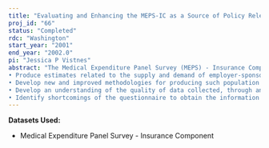 ```yaml
---
title: "Evaluating and Enhancing the MEPS-IC as a Source of Policy Relevant Estimates"
proj_id: "66"
status: "Completed"
rdc: "Washington"
start_year: "2001"
end_year: "2002.0"
pi: "Jessica P Vistnes"
abstract: "The Medical Expenditure Panel Survey (MEPS) - Insurance Component (IC) conducted by the United States Census Bureau is a key economic survey that provides important information on employer sponsored health insurance for the nation. Published results from this survey are used by the Bureau of Economic Analyses as a key input to health care costs in Gross Domestic Product. Results are also used by numerous other government agencies, including, the General Accounting Office and Treasury to support Congressional requests and assess the status and costs of employer health insurance. States also use the data as key input into their economic analyses. As a key user and sponsor of this survey, the Agency for Healthcare Quality and Research (AHRQ) wishes to increase the quality and utility of this Census data. Because of the principal investigators’ unique knowledge of employer-sponsored health insurance and their econometric and statistical expertise, they have already contributed extensively to the technical aspects of the survey and to improvements in the quality of the IC data and its uses. This project should contribute to this effort to improve the survey. Among the goals of this research are the following:
• Produce estimates related to the supply and demand of employer-sponsored health insurance.
• Develop new and improved methodologies for producing such population estimates.
• Develop an understanding of the quality of data collected, through analysis of response rates, item response rates and data collection results, in order to produce changes in questionnaire structure and collection methodology that will improve collected data.
• Identify shortcomings of the questionnaire to obtain the information necessary to produce reliable population estimates related to employer-sponsored health insurance."
---
```


**Datasets Used:**

  - Medical Expenditure Panel Survey - Insurance Component 

